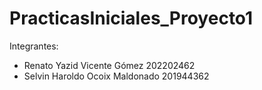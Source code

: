 # PracticasIniciales_Proyecto1
Integrantes:
- Renato Yazid Vicente Gómez 202202462
- Selvin Haroldo Ocoix Maldonado 201944362

